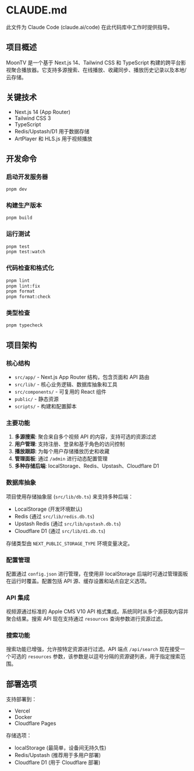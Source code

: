 <!--
 * @Description:
 * @Author: 张泽雨
 * @Date: 2025-09-01 23:02:01
 * @LastEditors: 张泽雨
 * @LastEditTime: 2025-09-02 08:55:48
 * @FilePath: /MoonTV/CLAUDE.md
-->

# CLAUDE.md

此文件为 Claude Code (claude.ai/code) 在此代码库中工作时提供指导。

## 项目概述

MoonTV 是一个基于 Next.js 14、Tailwind CSS 和 TypeScript 构建的跨平台影视聚合播放器。它支持多源搜索、在线播放、收藏同步、播放历史记录以及本地/云存储。

## 关键技术

- Next.js 14 (App Router)
- Tailwind CSS 3
- TypeScript
- Redis/Upstash/D1 用于数据存储
- ArtPlayer 和 HLS.js 用于视频播放

## 开发命令

### 启动开发服务器

```bash
pnpm dev
```

### 构建生产版本

```bash
pnpm build
```

### 运行测试

```bash
pnpm test
pnpm test:watch
```

### 代码检查和格式化

```bash
pnpm lint
pnpm lint:fix
pnpm format
pnpm format:check
```

### 类型检查

```bash
pnpm typecheck
```

## 项目架构

### 核心结构

- `src/app/` - Next.js App Router 结构，包含页面和 API 路由
- `src/lib/` - 核心业务逻辑、数据库抽象和工具
- `src/components/` - 可复用的 React 组件
- `public/` - 静态资源
- `scripts/` - 构建和配置脚本

### 主要功能

1. **多源搜索**: 聚合来自多个视频 API 的内容，支持可选的资源过滤
2. **用户管理**: 支持注册、登录和基于角色的访问控制
3. **播放跟踪**: 为每个用户存储播放历史和收藏
4. **管理面板**: 通过 `/admin` 进行动态配置管理
5. **多种存储后端**: localStorage、Redis、Upstash、Cloudflare D1

### 数据库抽象

项目使用存储抽象层 (`src/lib/db.ts`) 来支持多种后端：

- LocalStorage (开发环境默认)
- Redis (通过 `src/lib/redis.db.ts`)
- Upstash Redis (通过 `src/lib/upstash.db.ts`)
- Cloudflare D1 (通过 `src/lib/d1.db.ts`)

存储类型由 `NEXT_PUBLIC_STORAGE_TYPE` 环境变量决定。

### 配置管理

配置通过 `config.json` 进行管理，在使用非 localStorage 后端时可通过管理面板在运行时覆盖。配置包括 API 源、缓存设置和站点自定义选项。

### API 集成

视频源通过标准的 Apple CMS V10 API 格式集成。系统同时从多个源获取内容并聚合结果。搜索 API 现在支持通过 `resources` 查询参数进行资源过滤。

### 搜索功能

搜索功能已增强，允许按特定资源进行过滤。API 端点 `/api/search` 现在接受一个可选的 `resources` 参数，该参数是以逗号分隔的资源键列表，用于指定搜索范围。

## 部署选项

支持部署到：

- Vercel
- Docker
- Cloudflare Pages

存储选项：

- localStorage (最简单，设备间无持久性)
- Redis/Upstash (推荐用于多用户部署)
- Cloudflare D1 (用于 Cloudflare 部署)
